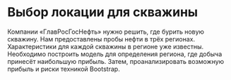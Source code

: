 # Выбор локации для скважины
Компании «ГлавРосГосНефть» нужно решить, где бурить новую скважину. Нам предоставлены пробы нефти в трёх регионах. Характеристики для каждой скважины в регионе уже известны. Необходимо построить модель для определения региона, где добыча принесёт наибольшую прибыль. Затем, проанализировать возможную прибыль и риски техникой Bootstrap.